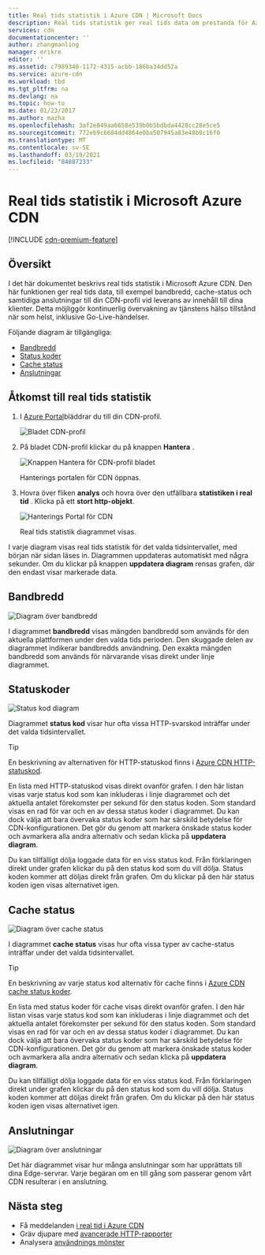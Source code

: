 ```yaml
---
title: Real tids statistik i Azure CDN | Microsoft Docs
description: Real tids statistik ger real tids data om prestanda för Azure CDN när du levererar innehåll till dina klienter.
services: cdn
documentationcenter: ''
author: zhangmanling
manager: erikre
editor: ''
ms.assetid: c7989340-1172-4315-acbb-186ba34dd52a
ms.service: azure-cdn
ms.workload: tbd
ms.tgt_pltfrm: na
ms.devlang: na
ms.topic: how-to
ms.date: 01/23/2017
ms.author: mazha
ms.openlocfilehash: 3af2e849aa6658e539b0b5bdbda4428cc28e5ce5
ms.sourcegitcommit: 772eb9c6684dd4864e0ba507945a83e48b8c16f0
ms.translationtype: MT
ms.contentlocale: sv-SE
ms.lasthandoff: 03/19/2021
ms.locfileid: "84887233"
---
```

# <a name="real-time-stats-in-microsoft-azure-cdn"></a>Real tids statistik i Microsoft Azure CDN
[!INCLUDE [cdn-premium-feature](../../includes/cdn-premium-feature.md)]

## <a name="overview"></a>Översikt
I det här dokumentet beskrivs real tids statistik i Microsoft Azure CDN.  Den här funktionen ger real tids data, till exempel bandbredd, cache-status och samtidiga anslutningar till din CDN-profil vid leverans av innehåll till dina klienter. Detta möjliggör kontinuerlig övervakning av tjänstens hälso tillstånd när som helst, inklusive Go-Live-händelser.

Följande diagram är tillgängliga:

* [Bandbredd](#bandwidth)
* [Status koder](#status-codes)
* [Cache status](#cache-statuses)
* [Anslutningar](#connections)

## <a name="accessing-real-time-stats"></a>Åtkomst till real tids statistik
1. I [Azure Portal](https://portal.azure.com)bläddrar du till din CDN-profil.
   
    ![Bladet CDN-profil](./media/cdn-real-time-stats/cdn-profile-blade.png)
2. På bladet CDN-profil klickar du på knappen **Hantera** .
   
    ![Knappen Hantera för CDN-profil bladet](./media/cdn-real-time-stats/cdn-manage-btn.png)
   
    Hanterings portalen för CDN öppnas.
3. Hovra över fliken **analys** och hovra över den utfällbara **statistiken i real tid** .  Klicka på ett **stort http-objekt**.
   
    ![Hanterings Portal för CDN](./media/cdn-real-time-stats/cdn-premium-portal.png)
   
    Real tids statistik diagrammet visas.

I varje diagram visas real tids statistik för det valda tidsintervallet, med början när sidan läses in.  Diagrammen uppdateras automatiskt med några sekunder.  Om du klickar på knappen **uppdatera diagram** rensas grafen, där den endast visar markerade data.

## <a name="bandwidth"></a>Bandbredd
![Diagram över bandbredd](./media/cdn-real-time-stats/cdn-bandwidth.png)

I diagrammet **bandbredd** visas mängden bandbredd som används för den aktuella plattformen under den valda tids perioden. Den skuggade delen av diagrammet indikerar bandbredds användning. Den exakta mängden bandbredd som används för närvarande visas direkt under linje diagrammet.

## <a name="status-codes"></a>Statuskoder
![Status kod diagram](./media/cdn-real-time-stats/cdn-status-codes.png)

Diagrammet **status kod** visar hur ofta vissa HTTP-svarskod inträffar under det valda tidsintervallet.

> [!TIP]
> En beskrivning av alternativen för HTTP-statuskod finns i [Azure CDN HTTP-statuskod](/previous-versions/azure/mt759238(v=azure.100)).
> 
> 

En lista med HTTP-statuskod visas direkt ovanför grafen. I den här listan visas varje status kod som kan inkluderas i linje diagrammet och det aktuella antalet förekomster per sekund för den status koden. Som standard visas en rad för var och en av dessa status koder i diagrammet. Du kan dock välja att bara övervaka status koder som har särskild betydelse för CDN-konfigurationen. Det gör du genom att markera önskade status koder och avmarkera alla andra alternativ och sedan klicka på **uppdatera diagram**. 

Du kan tillfälligt dölja loggade data för en viss status kod.  Från förklaringen direkt under grafen klickar du på den status kod som du vill dölja. Status koden kommer att döljas direkt från grafen. Om du klickar på den här status koden igen visas alternativet igen.

## <a name="cache-statuses"></a>Cache status
![Diagram över cache status](./media/cdn-real-time-stats/cdn-cache-status.png)

I diagrammet **cache status** visas hur ofta vissa typer av cache-status inträffar under det valda tidsintervallet. 

> [!TIP]
> En beskrivning av varje status kod alternativ för cache finns i [Azure CDN cache status koder](/previous-versions/azure/mt759237(v=azure.100)).
> 
> 

En lista med status koder för cache visas direkt ovanför grafen. I den här listan visas varje status kod som kan inkluderas i linje diagrammet och det aktuella antalet förekomster per sekund för den status koden. Som standard visas en rad för var och en av dessa status koder i diagrammet. Du kan dock välja att bara övervaka status koder som har särskild betydelse för CDN-konfigurationen. Det gör du genom att markera önskade status koder och avmarkera alla andra alternativ och sedan klicka på **uppdatera diagram**. 

Du kan tillfälligt dölja loggade data för en viss status kod.  Från förklaringen direkt under grafen klickar du på den status kod som du vill dölja. Status koden kommer att döljas direkt från grafen. Om du klickar på den här status koden igen visas alternativet igen.

## <a name="connections"></a>Anslutningar
![Diagram över anslutningar](./media/cdn-real-time-stats/cdn-connections.png)

Det här diagrammet visar hur många anslutningar som har upprättats till dina Edge-servrar. Varje begäran om en till gång som passerar genom vårt CDN resulterar i en anslutning.

## <a name="next-steps"></a>Nästa steg
* Få meddelanden [i real tid i Azure CDN](cdn-real-time-alerts.md)
* Gräv djupare med [avancerade HTTP-rapporter](cdn-advanced-http-reports.md)
* Analysera [användnings mönster](cdn-analyze-usage-patterns.md)

